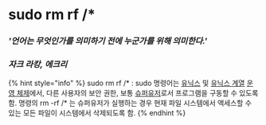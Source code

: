 # sudo rm rf /\*







### _'언어는 무엇인가를 의미하기 전에 누군가를 위해 의미한다.'_&#x20;

### _자크 라캉, 에크리_





{% hint style="info" %}
sudo rm rf /\* : sudo 명령어는 [유닉스](https://ko.wikipedia.org/wiki/%EC%9C%A0%EB%8B%89%EC%8A%A4) 및 [유닉스 계열](https://ko.wikipedia.org/wiki/%EC%9C%A0%EB%8B%89%EC%8A%A4\_%EA%B3%84%EC%97%B4) [운영 체제](https://ko.wikipedia.org/wiki/%EC%9A%B4%EC%98%81\_%EC%B2%B4%EC%A0%9C)에서, 다른 사용자의 보안 권한, 보통 [슈퍼유저](https://ko.wikipedia.org/wiki/%EC%8A%88%ED%8D%BC%EC%9C%A0%EC%A0%80)로서 프로그램을 구동할 수 있도록 함. 명령의 rm -rf /\* 는 슈퍼유저가 실행하는 경우 현재 파일 시스템에서 액세스할 수 있는 모든 파일이 시스템에서 삭제되도록 함.
{% endhint %}
